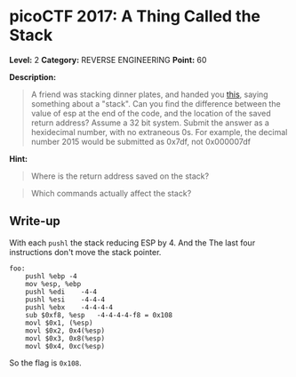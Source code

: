 # picoCTF 2017: A Thing Called the Stack

**Level:** 2 **Category:** REVERSE ENGINEERING **Point:** 60 

**Description:**

>A friend was stacking dinner plates, and handed you [this](https://github.com/nxe4ctf/ctfwriteup/blob/master/picoCTF_2017/Level_2/REVERSE_ENGINEERING/A_Thing_Called_the_Stack/assembly.s), saying something about a "stack". Can you find the difference between the value of esp at the end of the code, and the location of the saved return address? Assume a 32 bit system. Submit the answer as a hexidecimal number, with no extraneous 0s. For example, the decimal number 2015 would be submitted as 0x7df, not 0x000007df

**Hint:**

<blockquote>Where is the return address saved on the stack?</blockquote>
<blockquote>Which commands actually affect the stack?</blockquote>

## Write-up

With each `pushl` the stack reducing ESP by 4. And the The last four instructions don't move the stack pointer.

``` 
foo:
    pushl %ebp -4
    mov %esp, %ebp
    pushl %edi    -4-4
    pushl %esi    -4-4-4
    pushl %ebx    -4-4-4-4
    sub $0xf8, %esp   -4-4-4-4-f8 = 0x108
    movl $0x1, (%esp)
    movl $0x2, 0x4(%esp)
    movl $0x3, 0x8(%esp)
    movl $0x4, 0xc(%esp)
```

So the flag is `0x108`.

